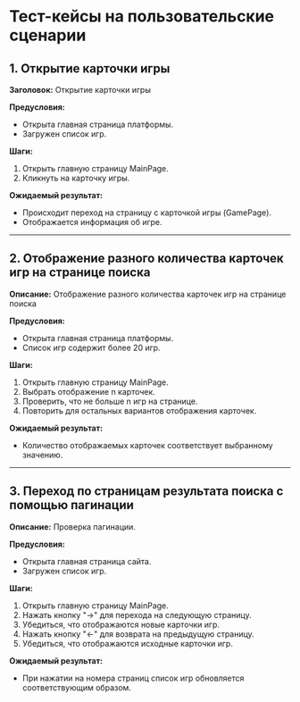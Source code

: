 # Тест-кейсы на пользовательские сценарии

## 1. Открытие карточки игры

**Заголовок:** Открытие карточки игры

**Предусловия:**
- Открыта главная страница платформы.
- Загружен список игр.

**Шаги:**
1. Открыть главную страницу MainPage.
2. Кликнуть на карточку игры.

**Ожидаемый результат:**
- Происходит переход на страницу с карточкой игры (GamePage).
- Отображается информация об игре.

---

## 2. Отображение разного количества карточек игр на странице поиска

**Описание:** Отображение разного количества карточек игр на странице поиска

**Предусловия:**
- Открыта главная страница платформы.
- Список игр содержит более 20 игр.

**Шаги:**
1. Открыть главную страницу MainPage.
2. Выбрать отображение n карточек.
3. Проверить, что не больше n игр на странице.
4. Повторить для остальных вариантов отображения карточек.

**Ожидаемый результат:** 
- Количество отображаемых карточек соответствует выбранному значению.

---

## 3. Переход по страницам результата поиска с помощью пагинации

**Описание:** Проверка пагинации.  

**Предусловия:**
- Открыта главная страница сайта.
- Загружен список игр.

**Шаги:**
1. Открыть главную страницу MainPage.
2. Нажать кнопку "->" для перехода на следующую страницу.
3. Убедиться, что отображаются новые карточки игр.
4. Нажать кнопку "<-" для возврата на предыдущую страницу.
5. Убедиться, что отображаются исходные карточки игр.

**Ожидаемый результат:** 
- При нажатии на номера страниц список игр обновляется соответствующим образом.